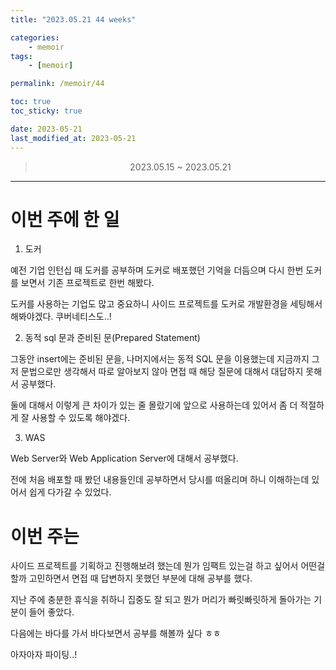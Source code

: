 ```yaml
---
title: "2023.05.21 44 weeks"

categories:
    - memoir
tags:
    - [memoir]

permalink: /memoir/44

toc: true
toc_sticky: true

date: 2023-05-21
last_modified_at: 2023-05-21
---
```


> <center> 2023.05.15 ~ 2023.05.21 </center>

---

# 이번 주에 한 일

1. 도커

예전 기업 인턴십 때 도커를 공부하며 도커로 배포했던 기억을 더듬으며 다시 한번 도커를 보면서 기존 프로젝트로 한번 해봤다.

도커를 사용하는 기업도 많고 중요하니 사이드 프로젝트를 도커로 개발환경을 세팅해서 해봐야겠다. 쿠버네티스도..!

2. 동적 sql 문과 준비된 문(Prepared Statement)

그동안 insert에는 준비된 문을, 나머지에서는 동적 SQL 문을 이용했는데 지금까지 그저 문법으로만 생각해서 따로 알아보지 않아 면접 때 해당 질문에 대해서 대답하지 못해서 공부했다.

둘에 대해서 이렇게 큰 차이가 있는 줄 몰랐기에 앞으로 사용하는데 있어서 좀 더 적절하게 잘 사용할 수 있도록 해야겠다.

3. WAS

Web Server와 Web Application Server에 대해서 공부했다.

전에 처음 배포할 때 봤던 내용들인데 공부하면서 당시를 떠올리며 하니 이해하는데 있어서 쉽게 다가갈 수 있었다.

# 이번 주는

사이드 프로젝트를 기획하고 진행해보려 했는데 뭔가 임팩트 있는걸 하고 싶어서 어떤걸 할까 고민하면서 면접 때 답변하지 못했던 부분에 대해 공부를 했다. 

지난 주에 충분한 휴식을 취하니 집중도 잘 되고 뭔가 머리가 빠릿빠릿하게 돌아가는 기분이 들어 좋았다.

다음에는 바다를 가서 바다보면서 공부를 해볼까 싶다 ㅎㅎ

아자아자 파이팅..!